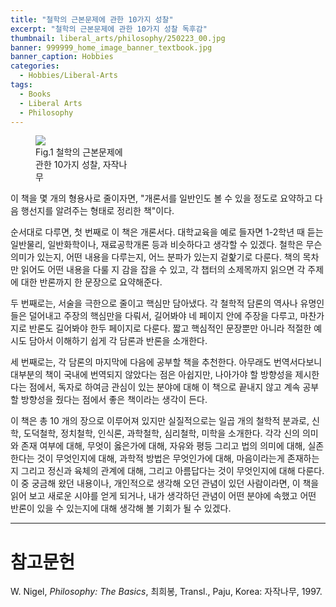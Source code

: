 ```yaml
---
title: "철학의 근본문제에 관한 10가지 성찰"
excerpt: "철학의 근본문제에 관한 10가지 성찰 독후감"
thumbnail: liberal_arts/philosophy/250223_00.jpg
banner: 999999_home_image_banner_textbook.jpg
banner_caption: Hobbies
categories:
  - Hobbies/Liberal-Arts
tags:
  - Books
  - Liberal Arts
  - Philosophy
---
```


<figure class="align-center" style="width: 30%">
  <a href="{{ site.url }}{{ site.baseurl }}/assets/images/liberal_arts/philosophy/250223_00.jpg">
  <img src="{{ site.url }}{{ site.baseurl }}/assets/images/liberal_arts/philosophy/250223_00.jpg">
  </a>
  <figcaption>
  Fig.1 철학의 근본문제에 관한 10가지 성찰, 자작나무
  </figcaption>
</figure>

이 책을 몇 개의 형용사로 줄이자면, "개론서를 일반인도 볼 수 있을 정도로 요약하고 다음 행선지를 알려주는 형태로 정리한 책"이다.

순서대로 다루면, 첫 번째로 이 책은 개론서다. 대학교육을 예로 들자면 1-2학년 때 듣는 일반물리, 일반화학이나, 재료공학개론 등과 비슷하다고 생각할 수 있겠다. 철학은 무슨 의미가 있는지, 어떤 내용을 다루는지, 어느 분파가 있는지 겉핥기로 다룬다. 책의 목차만 읽어도 어떤 내용을 다룰 지 감을 잡을 수 있고, 각 챕터의 소제목까지 읽으면 각 주제에 대한 반론까지 한 문장으로 요약해준다.

두 번째로는, 서술을 극한으로 줄이고 핵심만 담아냈다. 각 철학적 담론의 역사나 유명인들은 덜어내고 주장의 핵심만을 다뤄서, 길어봐야 네 페이지 안에 주장을 다루고, 마찬가지로 반론도 길어봐야 한두 페이지로 다룬다. 짧고 핵심적인 문장뿐만 아니라 적절한 예시도 담아서 이해하기 쉽게 각 담론과 반론을 소개한다.

세 번째로는, 각 담론의 마지막에 다음에 공부할 책을 추천한다. 아무래도 번역서다보니 대부분의 책이 국내에 번역되지 않았다는 점은 아쉽지만, 나아가야 할 방향성을 제시한다는 점에서, 독자로 하여금 관심이 있는 분야에 대해 이 책으로 끝내지 않고 계속 공부할 방향성을 줬다는 점에서 좋은 책이라는 생각이 든다.

이 책은 총 10 개의 장으로 이루어져 있지만 실질적으로는 일곱 개의 철학적 분과로, 신학, 도덕철학, 정치철학, 인식론, 과학철학, 심리철학, 미학을 소개한다. 각각 신의 의미와 존재 여부에 대해, 무엇이 옳은가에 대해, 자유와 평등 그리고 법의 의미에 대해, 실존한다는 것이 무엇인지에 대해, 과학적 방법은 무엇인가에 대해, 마음이라는게 존재하는지 그리고 정신과 육체의 관계에 대해, 그리고 아름답다는 것이 무엇인지에 대해 다룬다. 이 중 궁금해 왔던 내용이나, 개인적으로 생각해 오던 관념이 있던 사람이라면, 이 책을 읽어 보고 새로운 시야를 얻게 되거나, 내가 생각하던 관념이 어떤 분야에 속했고 어떤 반론이 있을 수 있는지에 대해 생각해 볼 기회가 될 수 있겠다.

---

# 참고문헌

W. Nigel, *Philosophy: The Basics*, 최희봉, Transl., Paju, Korea: 자작나무, 1997.